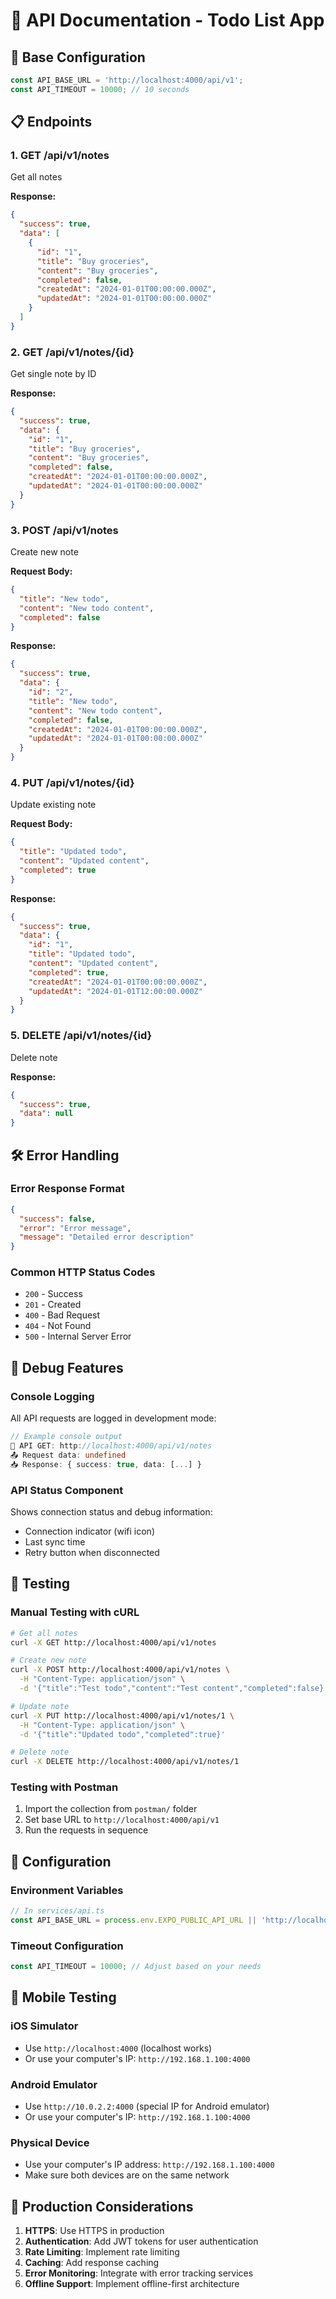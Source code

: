 # 📡 API Documentation - Todo List App

## 🔗 Base Configuration

```typescript
const API_BASE_URL = 'http://localhost:4000/api/v1';
const API_TIMEOUT = 10000; // 10 seconds
```

## 📋 Endpoints

### 1. **GET /api/v1/notes**
Get all notes

**Response:**
```json
{
  "success": true,
  "data": [
    {
      "id": "1",
      "title": "Buy groceries",
      "content": "Buy groceries",
      "completed": false,
      "createdAt": "2024-01-01T00:00:00.000Z",
      "updatedAt": "2024-01-01T00:00:00.000Z"
    }
  ]
}
```

### 2. **GET /api/v1/notes/{id}**
Get single note by ID

**Response:**
```json
{
  "success": true,
  "data": {
    "id": "1",
    "title": "Buy groceries",
    "content": "Buy groceries",
    "completed": false,
    "createdAt": "2024-01-01T00:00:00.000Z",
    "updatedAt": "2024-01-01T00:00:00.000Z"
  }
}
```

### 3. **POST /api/v1/notes**
Create new note

**Request Body:**
```json
{
  "title": "New todo",
  "content": "New todo content",
  "completed": false
}
```

**Response:**
```json
{
  "success": true,
  "data": {
    "id": "2",
    "title": "New todo",
    "content": "New todo content",
    "completed": false,
    "createdAt": "2024-01-01T00:00:00.000Z",
    "updatedAt": "2024-01-01T00:00:00.000Z"
  }
}
```

### 4. **PUT /api/v1/notes/{id}**
Update existing note

**Request Body:**
```json
{
  "title": "Updated todo",
  "content": "Updated content",
  "completed": true
}
```

**Response:**
```json
{
  "success": true,
  "data": {
    "id": "1",
    "title": "Updated todo",
    "content": "Updated content",
    "completed": true,
    "createdAt": "2024-01-01T00:00:00.000Z",
    "updatedAt": "2024-01-01T12:00:00.000Z"
  }
}
```

### 5. **DELETE /api/v1/notes/{id}**
Delete note

**Response:**
```json
{
  "success": true,
  "data": null
}
```

## 🛠️ Error Handling

### Error Response Format
```json
{
  "success": false,
  "error": "Error message",
  "message": "Detailed error description"
}
```

### Common HTTP Status Codes
- `200` - Success
- `201` - Created
- `400` - Bad Request
- `404` - Not Found
- `500` - Internal Server Error

## 🐛 Debug Features

### Console Logging
All API requests are logged in development mode:

```typescript
// Example console output
🚀 API GET: http://localhost:4000/api/v1/notes
📤 Request data: undefined
📥 Response: { success: true, data: [...] }
```

### API Status Component
Shows connection status and debug information:
- Connection indicator (wifi icon)
- Last sync time
- Retry button when disconnected

## 🧪 Testing

### Manual Testing with cURL

```bash
# Get all notes
curl -X GET http://localhost:4000/api/v1/notes

# Create new note
curl -X POST http://localhost:4000/api/v1/notes \
  -H "Content-Type: application/json" \
  -d '{"title":"Test todo","content":"Test content","completed":false}'

# Update note
curl -X PUT http://localhost:4000/api/v1/notes/1 \
  -H "Content-Type: application/json" \
  -d '{"title":"Updated todo","completed":true}'

# Delete note
curl -X DELETE http://localhost:4000/api/v1/notes/1
```

### Testing with Postman
1. Import the collection from `postman/` folder
2. Set base URL to `http://localhost:4000/api/v1`
3. Run the requests in sequence

## 🔧 Configuration

### Environment Variables
```typescript
// In services/api.ts
const API_BASE_URL = process.env.EXPO_PUBLIC_API_URL || 'http://localhost:4000/api/v1';
```

### Timeout Configuration
```typescript
const API_TIMEOUT = 10000; // Adjust based on your needs
```

## 📱 Mobile Testing

### iOS Simulator
- Use `http://localhost:4000` (localhost works)
- Or use your computer's IP: `http://192.168.1.100:4000`

### Android Emulator
- Use `http://10.0.2.2:4000` (special IP for Android emulator)
- Or use your computer's IP: `http://192.168.1.100:4000`

### Physical Device
- Use your computer's IP address: `http://192.168.1.100:4000`
- Make sure both devices are on the same network

## 🚀 Production Considerations

1. **HTTPS**: Use HTTPS in production
2. **Authentication**: Add JWT tokens for user authentication
3. **Rate Limiting**: Implement rate limiting
4. **Caching**: Add response caching
5. **Error Monitoring**: Integrate with error tracking services
6. **Offline Support**: Implement offline-first architecture
